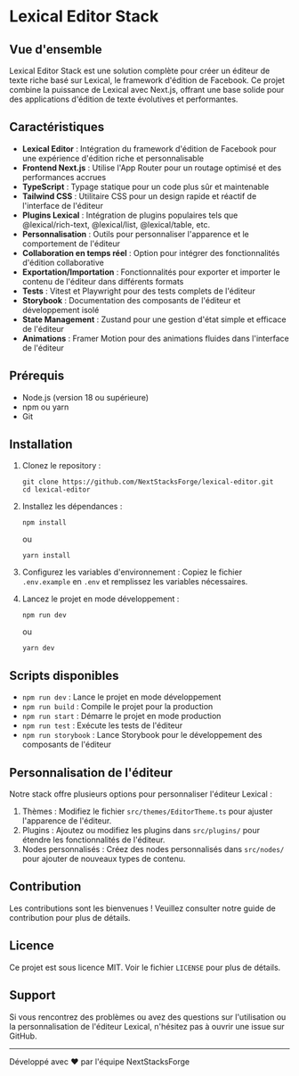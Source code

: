 # Lexical Editor Stack

## Vue d'ensemble

Lexical Editor Stack est une solution complète pour créer un éditeur de texte riche basé sur Lexical, le framework d'édition de Facebook. Ce projet combine la puissance de Lexical avec Next.js, offrant une base solide pour des applications d'édition de texte évolutives et performantes.

## Caractéristiques

- **Lexical Editor** : Intégration du framework d'édition de Facebook pour une expérience d'édition riche et personnalisable
- **Frontend Next.js** : Utilise l'App Router pour un routage optimisé et des performances accrues
- **TypeScript** : Typage statique pour un code plus sûr et maintenable
- **Tailwind CSS** : Utilitaire CSS pour un design rapide et réactif de l'interface de l'éditeur
- **Plugins Lexical** : Intégration de plugins populaires tels que @lexical/rich-text, @lexical/list, @lexical/table, etc.
- **Personnalisation** : Outils pour personnaliser l'apparence et le comportement de l'éditeur
- **Collaboration en temps réel** : Option pour intégrer des fonctionnalités d'édition collaborative
- **Exportation/Importation** : Fonctionnalités pour exporter et importer le contenu de l'éditeur dans différents formats
- **Tests** : Vitest et Playwright pour des tests complets de l'éditeur
- **Storybook** : Documentation des composants de l'éditeur et développement isolé
- **State Management** : Zustand pour une gestion d'état simple et efficace de l'éditeur
- **Animations** : Framer Motion pour des animations fluides dans l'interface de l'éditeur

## Prérequis

- Node.js (version 18 ou supérieure)
- npm ou yarn
- Git

## Installation

1. Clonez le repository :
   ```
   git clone https://github.com/NextStacksForge/lexical-editor.git
   cd lexical-editor
   ```

2. Installez les dépendances :
   ```
   npm install
   ```
   ou
   ```
   yarn install
   ```

3. Configurez les variables d'environnement :
   Copiez le fichier `.env.example` en `.env` et remplissez les variables nécessaires.

4. Lancez le projet en mode développement :
   ```
   npm run dev
   ```
   ou
   ```
   yarn dev
   ```

## Scripts disponibles

- `npm run dev` : Lance le projet en mode développement
- `npm run build` : Compile le projet pour la production
- `npm run start` : Démarre le projet en mode production
- `npm run test` : Exécute les tests de l'éditeur
- `npm run storybook` : Lance Storybook pour le développement des composants de l'éditeur

## Personnalisation de l'éditeur

Notre stack offre plusieurs options pour personnaliser l'éditeur Lexical :

1. Thèmes : Modifiez le fichier `src/themes/EditorTheme.ts` pour ajuster l'apparence de l'éditeur.
2. Plugins : Ajoutez ou modifiez les plugins dans `src/plugins/` pour étendre les fonctionnalités de l'éditeur.
3. Nodes personnalisés : Créez des nodes personnalisés dans `src/nodes/` pour ajouter de nouveaux types de contenu.

## Contribution

Les contributions sont les bienvenues ! Veuillez consulter notre guide de contribution pour plus de détails.

## Licence

Ce projet est sous licence MIT. Voir le fichier `LICENSE` pour plus de détails.

## Support

Si vous rencontrez des problèmes ou avez des questions sur l'utilisation ou la personnalisation de l'éditeur Lexical, n'hésitez pas à ouvrir une issue sur GitHub.

---

Développé avec ❤️ par l'équipe NextStacksForge